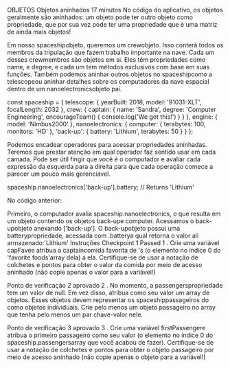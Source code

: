 OBJETOS
Objetos aninhados
17 minutos
No código do aplicativo, os objetos geralmente são aninhados: um objeto pode ter outro objeto como propriedade, que por sua vez pode ter uma propriedade que é uma matriz de ainda mais objetos!

Em nosso spaceshipobjeto, queremos um crewobjeto. Isso conterá todos os membros da tripulação que fazem trabalho importante na nave. Cada um desses crewmembros são objetos em si. Eles têm propriedades como name, e degree, e cada um tem métodos exclusivos com base em suas funções. Também podemos aninhar outros objetos no spaceshipcomo a telescopeou aninhar detalhes sobre os computadores da nave espacial dentro de um nanoelectronicsobjeto pai.

const spaceship = {
     telescope: {
        yearBuilt: 2018,
        model: '91031-XLT',
        focalLength: 2032 
     },
    crew: {
        captain: { 
            name: 'Sandra', 
            degree: 'Computer Engineering', 
            encourageTeam() { console.log('We got this!') } 
         }
    },
    engine: {
        model: 'Nimbus2000'
     },
     nanoelectronics: {
         computer: {
            terabytes: 100,
            monitors: 'HD'
         },
        'back-up': {
           battery: 'Lithium',
           terabytes: 50
         }
    }
}; 

Podemos encadear operadores para acessar propriedades aninhadas. Teremos que prestar atenção em qual operador faz sentido usar em cada camada. Pode ser útil fingir que você é o computador e avaliar cada expressão da esquerda para a direita para que cada operação comece a parecer um pouco mais gerenciável.

spaceship.nanoelectronics['back-up'].battery; // Returns 'Lithium'

No código anterior:

Primeiro, o computador avalia spaceship.nanoelectronics, o que resulta em um objeto contendo os objetos back-upe computer.
Acessamos o back-upobjeto anexando ['back-up'].
O back-upobjeto possui uma batterypropriedade, acessada com .batterya qual retorna o valor ali armazenado:'Lithium'
Instruções
Checkpoint 1 Passed
1 .
Crie uma variável capFavee atribua a captaincomida favorita de 's (o elemento no índice 0 do 'favorite foods'array dela) a ela. Certifique-se de usar a notação de colchetes e pontos para obter o valor da comida por meio de acesso aninhado (não copie apenas o valor para a variável!)

Ponto de verificação 2 aprovado
2 .
No momento, a passengerspropriedade tem um valor de null. Em vez disso, atribua como seu valor um array de objetos. Esses objetos devem representar os spaceshippassageiros do como objetos individuais. Crie pelo menos um objeto passageiro no array que tenha pelo menos um par chave-valor nele.

Ponto de verificação 3 aprovado
3 .
Crie uma variável firstPassengere atribua o primeiro passageiro como seu valor (o elemento no índice 0 do spaceship.passengersarray que você acabou de fazer). Certifique-se de usar a notação de colchetes e pontos para obter o objeto passageiro por meio de acesso aninhado (não copie apenas o objeto para a variável!)